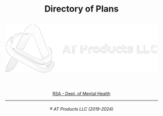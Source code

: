 <div align="center">
<h1>Directory of Plans<br><br><a href="https://atproducts.xyz"><img src="/media/longwhite.png" width="500px"></a><br><br></h1>
<a href="RSADeptOfMentalHealth.md">RSA - Dept. of Mental Health</a>
<hr>
<h6>&reg; AT Products LLC (2019-2024)</h6>
</div>
